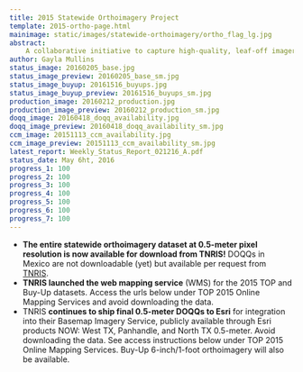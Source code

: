 ```yaml
---
title: 2015 Statewide Orthoimagery Project
template: 2015-ortho-page.html
mainimage: static/images/statewide-orthoimagery/ortho_flag_lg.jpg
abstract:
    A collaborative initiative to capture high-quality, leaf-off imagery for the entire state, slated for public release in Spring 2016.
author: Gayla Mullins
status_image: 20160205_base.jpg
status_image_preview: 20160205_base_sm.jpg
status_image_buyup: 20161516_buyups.jpg
status_image_buyup_preview: 20161516_buyups_sm.jpg
production_image: 20160212_production.jpg
production_image_preview: 20160212_production_sm.jpg
doqq_image: 20160418_doqq_availability.jpg
doqq_image_preview: 20160418_doqq_availability_sm.jpg
ccm_image: 20151113_ccm_availability.jpg
ccm_image_preview: 20151113_ccm_availability_sm.jpg
latest_report: Weekly_Status_Report_021216_A.pdf
status_date: May 6ht, 2016
progress_1: 100
progress_2: 100
progress_3: 100
progress_4: 100
progress_5: 100
progress_6: 100
progress_7: 100
---
```


- **The entire statewide orthoimagery dataset at 0.5-meter pixel resolution is now available for download from TNRIS!** DOQQs in Mexico are not downloadable (yet) but available per request from [TNRIS](https://tnris.org/contact/).
- **TNRIS launched the web mapping service** (WMS) for the 2015 TOP and Buy-Up datasets. Access the urls below under TOP 2015 Online Mapping Services and avoid downloading the data.
- TNRIS **continues to ship final 0.5-meter DOQQs to Esri** for integration into their Basemap Imagery Service, publicly available through Esri products NOW: West TX, Panhandle, and North TX 0.5-meter. Avoid downloading the data. See access instructions below under TOP 2015 Online Mapping Services. Buy-Up 6-inch/1-foot orthoimagery will also be available. 
